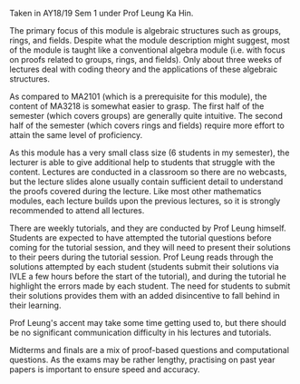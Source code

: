 Taken in AY18/19 Sem 1 under Prof Leung Ka Hin.

The primary focus of this module is algebraic structures such as groups, rings, and fields.  Despite what the module description might suggest, most of the module is taught like a conventional algebra module (i.e. with focus on proofs related to groups, rings, and fields).  Only about three weeks of lectures deal with coding theory and the applications of these algebraic structures.

As compared to MA2101 (which is a prerequisite for this module), the content of MA3218 is somewhat easier to grasp.  The first half of the semester (which covers groups) are generally quite intuitive.  The second half of the semester (which covers rings and fields) require more effort to attain the same level of proficiency.

As this module has a very small class size (6 students in my semester), the lecturer is able to give additional help to students that struggle with the content.  Lectures are conducted in a classroom so there are no webcasts, but the lecture slides alone usually contain sufficient detail to understand the proofs covered during the lecture.  Like most other mathematics modules, each lecture builds upon the previous lectures, so it is strongly recommended to attend all lectures.

There are weekly tutorials, and they are conducted by Prof Leung himself.  Students are expected to have attempted the tutorial questions before coming for the tutorial session, and they will need to present their solutions to their peers during the tutorial session.  Prof Leung reads through the solutions attempted by each student (students submit their solutions via IVLE a few hours before the start of the tutorial), and during the tutorial he highlight the errors made by each student.  The need for students to submit their solutions provides them with an added disincentive to fall behind in their learning.

Prof Leung's accent may take some time getting used to, but there should be no significant communication difficulty in his lectures and tutorials.

Midterms and finals are a mix of proof-based questions and computational questions.  As the exams may be rather lengthy, practising on past year papers is important to ensure speed and accuracy.